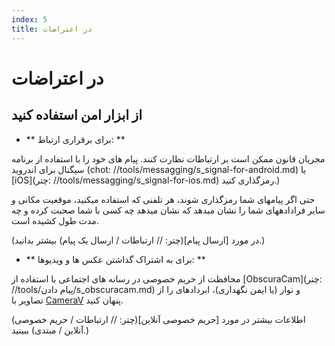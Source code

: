 ```yaml
---
index: 5
title: در اعتراضات
---
```

# در اعتراضات

## از ابزار امن استفاده کنید

*   ** برای برقراری ارتباط: **

مجریان قانون ممکن است بر ارتباطات نظارت کنند. پیام های خود را با استفاده از برنامه سیگنال برای اندروید (chot: //tools/messagging/s_signal-for-android.md) یا [iOS](چتر: //tools/messagging/s_signal-for-ios.md) رمزگذاری کنید.)

حتی اگر پیامهای شما رمزگذاری شوند، هر تلفنی که استفاده میکنید، موقعیت مکانی و سایر فرادادههای شما را نشان میدهد که نشان میدهد چه کسی با شما صحبت کرده و چه مدت طول کشیده است.

(در مورد [ارسال پیام](چتر: // ارتباطات / ارسال یک پیام) بیشتر بدانید.)

*   ** برای به اشتراک گذاشتن عکس ها و ویدیوها: **

محافظت از حریم خصوصی در رسانه های اجتماعی با استفاده از [ObscuraCam](چتر: //tools/پیام دادن/s_obscuracam.md) و نوار (یا ایمن نگهداری)، ابردادهای را از تصاویر با [CameraV](https://guardianproject.info/apps/camerav/) پنهان کنید.

(اطلاعات بیشتر در مورد [حریم خصوصی آنلاین](چتر: // ارتباطات / حریم خصوصی آنلاین / مبتدی) ببینید.)